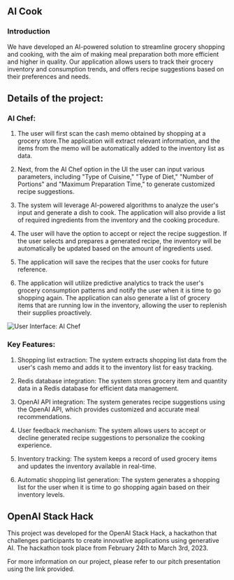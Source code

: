 ## AI Cook

### Introduction 
We have developed an AI-powered solution to streamline grocery shopping and cooking, with the aim of making meal preparation both more efficient and higher in quality. Our application allows users to track their grocery inventory and consumption trends, and offers recipe suggestions based on their preferences and needs.

## Details of the project: 

### AI Chef: 

1. The user will first scan the cash memo obtained by shopping at a grocery store.The application will extract relevant information, and the items from the memo will be automatically added to the inventory list as data.

2. Next, from the AI Chef option in the UI the user can input various parameters, including "Type of Cuisine," "Type of Diet," "Number of Portions" and "Maximum Preparation Time," to generate customized recipe suggestions.

3. The system will leverage AI-powered algorithms to analyze the user's input and generate a dish to cook. The application will also provide a list of required ingredients from the inventory and the cooking procedure.

4. The user will have the option to accept or reject the recipe suggestion. If the user selects and prepares a generated recipe, the inventory will be automatically be updated based on the amount of ingredients used. 

5. The application will save the recipes that the user cooks for future reference.

6. The application will utilize predictive analytics to track the user's grocery consumption patterns and notify the user when it is time to go shopping again. The application can also generate a list of grocery items that are running low in the inventory, allowing the user to replenish their supplies proactively. 

![User Interface: AI Chef](D:\Codes\lynx_ai\assets\AIKA_UI.jpg)

### Key Features: 

1. Shopping list extraction: The system extracts shopping list data from the user's cash memo and adds it to the inventory list for easy tracking.

2. Redis database integration: The system stores grocery item and quantity data in a Redis database for efficient data management.

3. OpenAI API integration: The system generates recipe suggestions using the OpenAI API, which provides customized and accurate meal recommendations.

4. User feedback mechanism: The system allows users to accept or decline generated recipe suggestions to personalize the cooking experience.

5. Inventory tracking: The system keeps a record of used grocery items and updates the inventory available in real-time.

6. Automatic shopping list generation: The system generates a shopping list for the user when it is time to go shopping again based on their inventory levels.


## OpenAI Stack Hack
This project was developed for the OpenAI Stack Hack, a hackathon that challenges participants to create innovative applications using generative AI. The hackathon took place from February 24th to March 3rd, 2023. 

For more information on our project, please refer to our pitch presentation using the link provided.